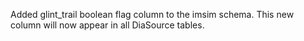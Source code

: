 Added glint_trail boolean flag column to the imsim schema.
This new column will now appear in all DiaSource tables.
